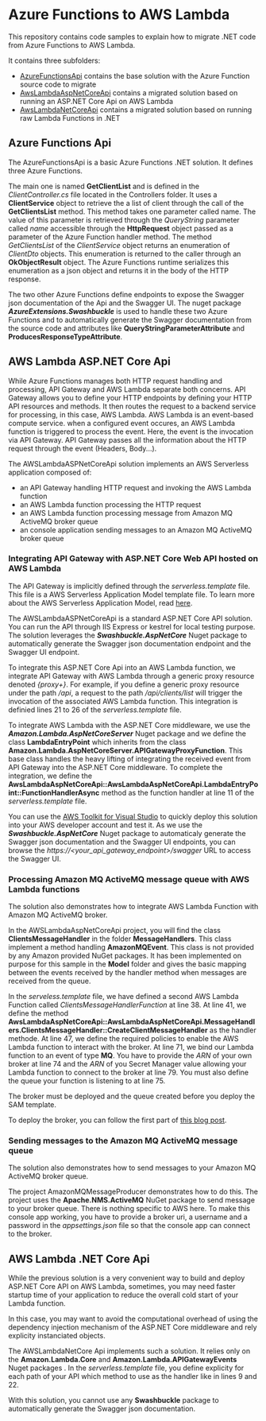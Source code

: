 # Azure Functions to AWS Lambda

This repository contains code samples to explain how to migrate .NET code from Azure Functions to AWS Lambda.

It contains three subfolders:
* [AzureFunctionsApi](./AzureFunctionsApi) contains the base solution with the Azure Function source code to migrate
* [AwsLambdaAspNetCoreApi](./AwsLambdaAspNetCoreApi) contains a migrated solution based on running an ASP.NET Core Api on AWS Lambda
* [AwsLambdaNetCoreApi](./AwsLambdaNetCoreApi) contains a migrated solution based on running raw Lambda Functions in .NET

## Azure Functions Api

The AzureFunctionsApi is a basic Azure Functions .NET solution. It defines three Azure Functions. 

The main one is named **GetClientList** and is defined
in the *ClientController.cs* file located in the Controllers folder. It uses a **ClientService** object to retrieve the a list of client through the call of 
the **GetClientsList** method. This method takes one parameter called name. The value of this parameter is retrieved 
through the *QueryString* parameter called *name* accessible through the **HttpRequest** object passed as a parameter of the Azure Function handler method. The method *GetClientsList* of the *ClientService* object returns an enumeration of *ClientDto* objects. This enumeration is returned to the caller through 
an **OkObjectResult** object. The Azure Functions runtime serializes this enumeration as a json object and returns it in the body of the HTTP response. 

The two other Azure Functions define endpoints to expose the Swagger json documentation of the Api and the Swagger UI. The nuget package 
***AzureExtensions.Swashbuckle*** is used to handle these two Azure Functions and to automatically generate the Swagger documentation from the source code 
and attributes like **QueryStringParameterAttribute** and **ProducesResponseTypeAttribute**.


## AWS Lambda ASP.NET Core Api

While Azure Functions manages both HTTP request handling and processing, API Gateway and AWS Lambda separate both concerns. API Gateway allows you to define your 
HTTP endpoints by defining your HTTP API resources and methods. It then routes the request to a backend service for processing, in this case, AWS Lambda. 
AWS Lambda is an event-based compute service. when a configured event occures, an AWS Lambda function is triggered to process the event. Here, the event is 
the invocation via API Gateway. API Gateway passes all the information about the HTTP request through the event (Headers, Body...).

The AWSLambdaASPNetCoreApi solution implements an AWS Serverless application composed of:
* an API Gateway handling HTTP request and invoking the AWS Lambda function
* an AWS Lambda function processing the HTTP request
* an AWS Lambda function processing message from Amazon MQ ActiveMQ broker queue
* an console application sending messages to an Amazon MQ ActiveMQ broker queue

### Integrating API Gateway with ASP.NET Core Web API hosted on AWS Lambda

The API Gateway is implicitly defined through the *serverless.template* file. This file is a AWS Serverless Application Model template file. To learn more about
the AWS Serverless Application Model, read [here](https://docs.aws.amazon.com/serverless-application-model/latest/developerguide/what-is-sam.html).

The AWSLambdaASPNetCoreApi is a standard ASP.NET Core API solution. You can run the API through IIS Express or kestrel for local
testing purpose. The solution leverages the ***Swashbuckle.AspNetCore*** Nuget package to automatically generate the Swagger json documentation endpoint and
the Swagger UI endpoint.

To integrate this ASP.NET Core Api into an AWS Lambda function, we integrate API Gateway with AWS Lambda through a generic proxy resource denoted *{proxy+}*.
For example, if you define a generic proxy resource under the path */api*, a request to the path */api/clients/list* will trigger the invocation of the associated 
AWS Lambda function. This integration is definied lines 21 to 26 of the *serverless.template* file.

To integrate AWS Lambda with the ASP.NET Core middleware, we use the ***Amazon.Lambda.AspNetCoreServer*** Nuget package  and we define 
the class **LambdaEntryPoint** which inherits from the class **Amazon.Lambda.AspNetCoreServer.APIGatewayProxyFunction**. This base class handles the heavy 
lifting of integrating the received event from API Gateway into the ASP.NET Core middleware. To complete the integration, we define the 
**AwsLambdaAspNetCoreApi::AwsLambdaAspNetCoreApi.LambdaEntryPoint::FunctionHandlerAsync** method as the function handler at line 11 of the *serverless.template* file.

You can use the [AWS Toolkit for Visual Studio](https://docs.aws.amazon.com/en_us/toolkit-for-visual-studio/latest/user-guide/welcome.html) 
to quickly deploy this solution into your AWS developer account and test it. As we use the ***Swashbuckle.AspNetCore*** Nuget package to automaticaly 
generate the Swagger json documentation and the Swagger UI endpoints, you can browse the *https://<your_api_gateway_endpoint>/swagger* URL 
to access the Swagger UI.

### Processing Amazon MQ ActiveMQ message queue with AWS Lambda functions

The solution also demonstrates how to integrate AWS Lambda Function with Amazon MQ ActiveMQ broker.

In the AWSLambdaAspNetCoreApi project, you will find the class **ClientsMessageHandler** in the folder **MessageHandlers**. This class implement a method handling 
**AmazonMQEvent**. This class is not provided by any Amazon provided NuGet packages. It has been implemented on purpose for this sample in the **Model** folder and
gives the basic mapping between the events received by the handler method when messages are received from the queue.

In the *serveless.template* file, we have defined a second AWS Lambda Function called *ClientsMessageHandlerFunction* at line 38. At line 41, we define the method
**AwsLambdaAspNetCoreApi::AwsLambdaAspNetCoreApi.MessageHandlers.ClientsMessageHandler::CreateClientMessageHandler** as the handler methode. At line 47, we define the
required policies to enable the AWS Lambda function to interact with the broker. At line 71, we bind our Lambda function to an event of type **MQ**. You have
to provide the *ARN* of your own broker at line 74 and the *ARN* of you Secret Manager value allowing your Lambda function to connect to the broker at line 79. You must
also define the queue your function is listening to at line 75.

The broker must be deployed and the queue created before you deploy the SAM template.

To deploy the broker, you can follow the first part of [this blog post](https://aws.amazon.com/blogs/compute/using-amazon-mq-as-an-event-source-for-aws-lambda/).

### Sending messages to the Amazon MQ ActiveMQ message queue

The solution also demonstrates how to send messages to your Amazon MQ ActiveMQ broker queue.

The project AmazonMQMessageProducer demonstrates how to do this. The project uses the **Apache.NMS.ActiveMQ** NuGet package to send message to your broker queue.
There is nothing specific to AWS here. To make this console app working, you have to provide a broker uri, a username and a password in the *appsettings.json* file
so that the console app can connect to the broker.


## AWS Lambda .NET Core Api

While the previous solution is a very convenient way to build and deploy ASP.NET Core API on AWS Lambda, sometimes, you may need faster startup time of
your application to reduce the overall cold start of your Lambda function.

In this case, you may want to avoid the computational overhead of using the dependency injection mechanism of the ASP.NET Core middleware and rely explicity
instanciated objects. 

The AWSLambdaNetCore Api implements such a solution. It relies only on the **Amazon.Lambda.Core** and **Amazon.Lambda.APIGatewayEvents** Nuget packages . 
In the *serverless.template* file, you  define explicity for each path of your API which method to use as the handler like in lines 9 and 22.

With this solution, you cannot use any **Swashbuckle** package to automatically generate the Swagger json documentation.
